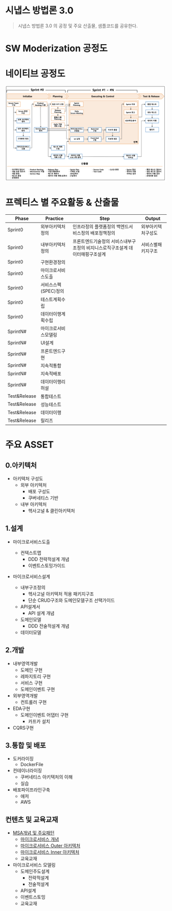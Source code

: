 # 시냅스 방법론 3.0
> 시냅스 방법론 3.0 의 공정 및 주요 산출물, 샘플코드를 공유한다.



# SW Moderization 공정도




# 네이티브 공정도

![공정도](https://github.com/cnaps/main/blob/master/img/%EA%B3%B5%EC%A0%95%EB%8F%84.png)  

# 프렉티스 별 주요활동 & 산출물 
|Phase|Practice | Step | Output |
|------|------|---|---|
|Sprint0|외부아키텍처정의|인프라정의 플랫폼정의 백엔드서비스정의 배포정책정의|외부아키텍처구성도|
|Sprint0|내부아키텍처정의|프론트엔드기술정의 서비스내부구조정의 비지니스로직구조설계 데이터매핑구조설계|서비스별패키지구조|
|Sprint0|구현환경정의|||
|Sprint0|마이크로서비스도출|||
|Sprint0|서비스스펙(SPEC)정의|||
|Sprint0|테스트계획수립|||
|Sprint0|데이터이행계획수립|||
|SprintN#|마이크로서비스모델링|||
|SprintN#|UI설계|||
|SprintN#|프론트엔드구현|||
|SprintN#|지속적통합|||
|SprintN#|지속적배포|||
|SprintN#|데이터이행리허설|||
|Test&Release|통합테스트|||
|Test&Release|성능테스트|||
|Test&Release|데이터이행|||
|Test&Release|릴리즈|||


# 주요 ASSET
## 0.아키텍처 
- 아키텍처 구성도
  - 외부 아키텍처
    - 배포 구성도 
    - 쿠버네티스 기반 
  - 내부 아키텍처 
    - 헥사고널 & 클린아키텍처 

## 1.설계
- 마이크로서비스도출
  - 컨텍스트맵
    - DDD 전략적설계 개념
    - 이벤트스토밍가이드
    
- 마이크로서비스설계 
  - 내부구조정의 
    - 헥사고널 아키텍처 적용 패키지구조
    - 단순 CRUD구조와 도메인모델구조 선택가이드
  - API설계서
    - API 설계 개념  
  - 도메인모델
    - DDD 전술적설계 개념
  - 데이터모델 
## 2.개발
- 내부영역개발
  - 도메인 구현
  - 레파지토리 구현
  - 서비스 구현
  - 도메인이벤트 구현
- 외부영역개발
  - 컨트롤러 구현
- EDA구현
  - 도메인이벤트 어댑터 구현
    - 카프카 설치
- CQRS구현
    
## 3.통합 및 배포
- 도커라이징
  - DockerFile
- 컨테이너라이징
  - 쿠버네티스 아키텍처의 이해
  - 실습
- 배포파이프라인구축
  - 애저
  - AWS

## 컨텐츠 및 교육교재
  - [MSA개념 및 주요패턴](https://engineering-skcc.github.io/tags/microservice/)
    - [마이크로서비스 개념](https://engineering-skcc.github.io/categories/#microservice-%EA%B0%9C%EB%85%90)
    - [마이크로서비스 Outer 아키텍처](https://engineering-skcc.github.io/categories/#microservice-outer-achitecture)
    - [마이크로서비스 Inner 아키텍처](https://engineering-skcc.github.io/categories/#microservice-inner-achitecture)
    - 교육교재 
  - 마이크로서비스 모델링
    - 도메인주도설계
      - 전략적설계
      - 전술적설계
    - API설계
    - 이벤트스토밍
    - 교육교재
   



